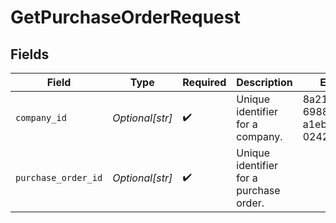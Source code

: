 # GetPurchaseOrderRequest


## Fields

| Field                                   | Type                                    | Required                                | Description                             | Example                                 |
| --------------------------------------- | --------------------------------------- | --------------------------------------- | --------------------------------------- | --------------------------------------- |
| `company_id`                            | *Optional[str]*                         | :heavy_check_mark:                      | Unique identifier for a company.        | 8a210b68-6988-11ed-a1eb-0242ac120002    |
| `purchase_order_id`                     | *Optional[str]*                         | :heavy_check_mark:                      | Unique identifier for a purchase order. |                                         |